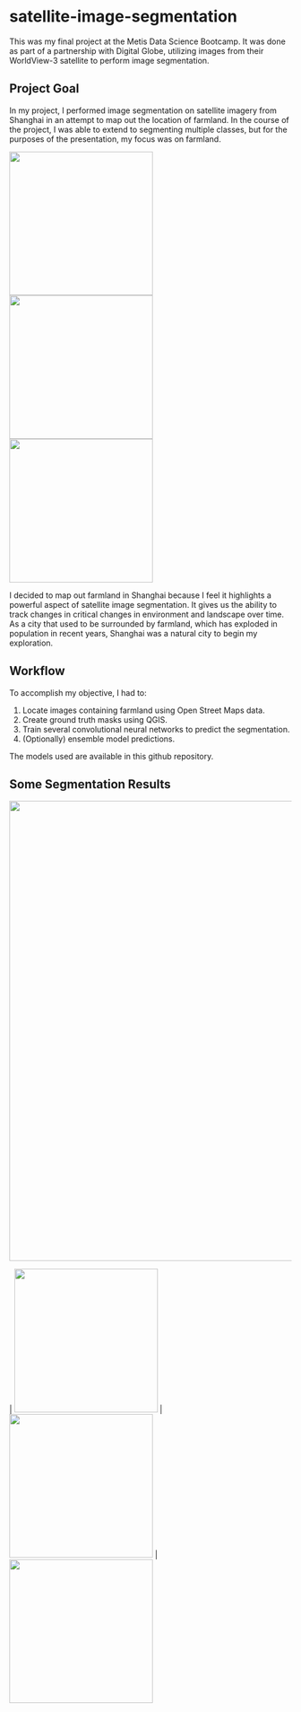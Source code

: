# satellite-image-segmentation
This was my final project at the Metis Data Science Bootcamp. It was done as part of a partnership with Digital Globe, utilizing images from their WorldView-3 satellite to perform image segmentation.

## Project Goal

In my project, I performed image segmentation on satellite imagery from Shanghai in an attempt to map out the location of farmland. In the course of the project, I was able to extend to segmenting multiple classes, but for the purposes of the presentation, my focus was on farmland.

<img src="https://github.com/Mattymar/satellite-image-segmentation/blob/master/images/farmland1.png" width=256> <img src="https://github.com/Mattymar/satellite-image-segmentation/blob/master/images/farmland2.png" width=256> <img src="https://github.com/Mattymar/satellite-image-segmentation/blob/master/images/farmland3.png" width=256>

I decided to map out farmland in Shanghai because I feel it highlights a powerful aspect of satellite image segmentation. It gives us the ability to track changes in critical changes in environment and landscape over time. As a city that used to be surrounded by farmland, which has exploded in population in recent years, Shanghai was a natural city to begin my exploration.

## Workflow

To accomplish my objective, I had to:

1. Locate images containing farmland using Open Street Maps data.
2. Create ground truth masks using QGIS.
3. Train several convolutional neural networks to predict the segmentation.
4. (Optionally) ensemble model predictions.

The models used are available in this github repository.

## Some Segmentation Results

<img src="https://github.com/Mattymar/satellite-image-segmentation/blob/master/images/results1b.png" width=820>

| <img src="https://github.com/Mattymar/satellite-image-segmentation/blob/master/images/results2a.png" width=256> | <img src="https://github.com/Mattymar/satellite-image-segmentation/blob/master/images/results2b.png" width=256> | <img src="https://github.com/Mattymar/satellite-image-segmentation/blob/master/images/results2c.png" width=256>